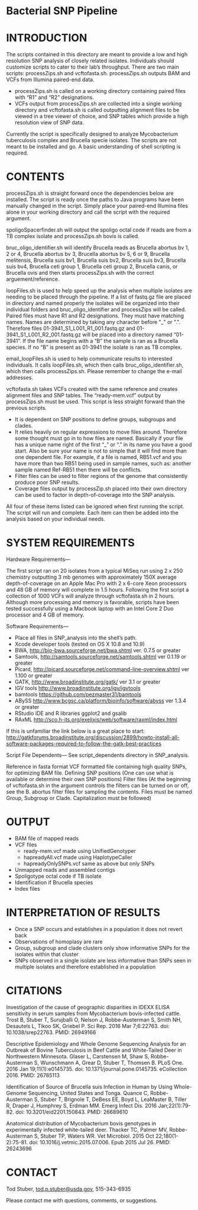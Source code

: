 Bacterial SNP Pipeline
======================

INTRODUCTION
============

The scripts contained in this directory are meant to provide a low and high resolution SNP analysis of closely related isolates.  Individuals should customize scripts to cater to their lab’s throughput.  There are two main scripts: processZips.sh and vcftofasta.sh.  processZips.sh outputs BAM and VCFs from Illumina paired-end data.  

- processZips.sh is called on a working directory containing paired files with “R1” and “R2” designations.
- VCFs output from processZips.sh are collected into a single working directory and vcftofasta.sh is called outputting alignment files to be viewed in a tree viewer of choice, and SNP tables which provide a high resolution view of SNP data.

Currently the script is specifically designed to analyze Mycobacterium tuberculosis complex and Brucella specie isolates.  The scripts are not meant to be installed and go.  A basic understanding of shell scripting is required.

CONTENTS
========

processZips.sh is straight forward once the dependencies below are installed.  The script is ready once the paths to Java programs have been manually changed in the script.  Simply place your paired-end Illumina files alone in your working directory and call the script with the required argument.

spoligoSpacerfinder.sh will output the spoligo octal code if reads are from a TB complex isolate and processZips.sh bovis is called.

bruc_oligo_identifier.sh will identify Brucella reads as Brucella abortus bv 1, 2 or 4, Brucella abortus bv 3, Brucella abortus bv 5, 6 or 9, Brucella melitensis, Brucella suis bv1, Brucella suis bv2, Brucella suis bv3, Brucella suis bv4, Brucella ceti group 1, Brucella ceti group 2, Brucella canis, or Brucella ovis and then starts processZips.sh with the correct arguement/reference.

loopFiles.sh is used to help speed up the analysis when multiple isolates are needing to be placed through the pipeline.  If a list of fastq.gz file are placed in directory and named properly the isolates will be organized into their individual folders and bruc_oligo_identifier and processZips will be called.  Paired files must have R1 and R2 designations.  They must have matching names.  Names are determined by taking any character before "_" or ".".  Therefore files 01-3941_S1_L001_R1_001.fastq.gz and 01-3941_S1_L001_R2_001.fastq.gz will be placed into a directory named “01-3941”.  If the file name begins with a “B” the sample is ran as a Brucella species.  If no “B” is present as 01-3941 the isolate is ran as TB complex.

email_loopFiles.sh is used to help communicate results to interested individuals.  It calls loopFiles.sh, which then calls bruc_oligo_identifier.sh, which then calls processZips.sh.  Please remember to change the e-mail addresses.

vcftofasta.sh takes VCFs created with the same reference and creates alignment files and SNP tables.  The “ready-mem.vcf” output by processZips.sh must be used.  This script is less straight forward than the previous scripts.  

- It is dependent on SNP positions to define groups, subgroups and clades.  
- It relies heavily on regular expressions to move files around.  Therefore some thought must go in to how files are named.  Basically if your file has a unique name right of the first “_” or “.” in its name you have a good start.  Also be sure your name is not to simple that it will find more than one dependent file.  For example, if a file is named, RB51.vcf and you have more than two RB51 being used in sample names, such as: another sample named Ref-RB51 then there will be conflicts.
- Filter files can be used to filter regions of the genome that consistently produce poor SNP results.
- Coverage files output by processZip.sh placed into their own directory can be used to factor in depth-of-coverage into the SNP analysis.

All four of these items listed can be ignored when first running the script.  The script will run and complete.  Each item can then be added into the analysis based on your individual needs. 


SYSTEM REQUIREMENTS
===================

Hardware Requirements—

The first script ran on 20 isolates from a typical MiSeq run using 2 x 250 chemistry outputting 3 mb genomes with approximately 150X average depth-of-coverage on an Apple Mac Pro with 2 x 6-core Xeon processors and 48 GB of memory will complete in 1.5 hours.  Following the first script a collection of 1000 VCFs will analyze through vcftofasta.sh in 2 hours.  Although more processing and memory is favorable, scripts have been tested successfully using a Macbook laptop with an Intel Core 2 Duo processor and 4 GB of memory.

Software Requirements—
- Place all files in SNP_analysis into the shell’s path.
- Xcode developer tools (tested on OS X 10.8 and 10.9)
- BWA, http://bio-bwa.sourceforge.net/bwa.shtml ver. 0.7.5 or greater
- Samtools, http://samtools.sourceforge.net/samtools.shtml ver 0.1.19 or greater
- Picard, http://picard.sourceforge.net/command-line-overview.shtml ver 1.100 or greater
- GATK, http://www.broadinstitute.org/gatk/ ver 3.1 or greater
- IGV tools http://www.broadinstitute.org/igv/igvtools
- bamtools https://github.com/pezmaster31/bamtools
- ABySS http://www.bcgsc.ca/platform/bioinfo/software/abyss ver 1.3.4 or greater
- RStudio IDE and R libraries ggplot2 and gsalib
- RAxML http://sco.h-its.org/exelixis/web/software/raxml/index.html

If this is unfamiliar the link below is a great place to start:
http://gatkforums.broadinstitute.org/discussion/2899/howto-install-all-software-packages-required-to-follow-the-gatk-best-practices

Script File Dependents—
See script_dependents directory in SNP_analysis.

Reference in fasta format
VCF formatted file containing high quality SNPs, for optimizing BAM file.
Defining SNP positions (One can use what is available or determine their own SNP positions)
Filter files (At the beginning of vcftofasta.sh in the argument controls the filters can be turned on or off, see the B. abortus filter files for sampling the contents.  Files must be named Group, Subgroup or Clade.  Capitalization must be followed)

OUTPUT
======

- BAM file of mapped reads
- VCF files
	- ready-mem.vcf made using UnifiedGenotyper
	- hapreadyAll.vcf made using HaplotypeCaller
	- hapreadyOnlySNPs.vcf same as above but only SNPs
- Unmapped reads and assembled contigs
- Spoligotype octal code if TB isolate
- Identification if Brucella species
- Index files

INTERPRETATION OF RESULTS
=========================

- Once a SNP occurs and establishes in a population it does not revert back
- Observations of homoplasy are rare
- Group, subgroup and clade clusters only show informative SNPs for the isolates within that cluster
- SNPs observed in a single isolate are less informative than SNPs seen in multiple isolates and therefore established in a population

CITATIONS
======
Investigation of the cause of geographic disparities in IDEXX ELISA sensitivity in serum samples from Mycobacterium bovis-infected cattle.
Trost B, Stuber T, Surujballi O, Nelson J, Robbe-Austerman S, Smith NH, Desautels L, Tikoo SK, Griebel P.
Sci Rep. 2016 Mar 7;6:22763. doi: 10.1038/srep22763.
PMID: 26949166

Descriptive Epidemiology and Whole Genome Sequencing Analysis for an Outbreak of Bovine Tuberculosis in Beef Cattle and White-Tailed Deer in Northwestern Minnesota.
Glaser L, Carstensen M, Shaw S, Robbe-Austerman S, Wunschmann A, Grear D, Stuber T, Thomsen B.
PLoS One. 2016 Jan 19;11(1):e0145735. doi: 10.1371/journal.pone.0145735. eCollection 2016.
PMID: 26785113

Identification of Source of Brucella suis Infection in Human by Using Whole-Genome Sequencing, United States and Tonga.
Quance C, Robbe-Austerman S, Stuber T, Brignole T, DeBess EE, Boyd L, LeaMaster B, Tiller R, Draper J, Humphrey S, Erdman MM.
Emerg Infect Dis. 2016 Jan;22(1):79-82. doi: 10.3201/eid2201.150843.
PMID: 26689610

Anatomical distribution of Mycobacterium bovis genotypes in experimentally infected white-tailed deer.
Thacker TC, Palmer MV, Robbe-Austerman S, Stuber TP, Waters WR.
Vet Microbiol. 2015 Oct 22;180(1-2):75-81. doi: 10.1016/j.vetmic.2015.07.006. Epub 2015 Jul 26.
PMID: 26243696

CONTACT
=======
Tod Stuber,
tod.p.stuber@usda.gov,
515-343-6935

Please contact me with questions, comments, or suggestions.
